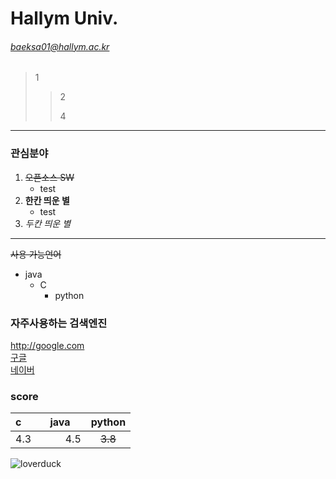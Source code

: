 # Hallym Univ.
###### baeksa01@hallym.ac.kr
> 1
>   
>> 2
>>        
>>4
****
### 관심분야
1. ~~오픈소스 SW~~  
    * test
2. **한칸 띄운 별**
    * test
3. *두칸 띄운 별*
*  *  * 
~~사용 가능언어~~
* java
  + C
    - python
### 자주사용하는 검색엔진
http://google.com   
[구글][googlelink]    
[네이버][naverlink]   
    
[naverlink]:https://www.naver.com/
[googlelink]:http://www.google.com/

### score

|c&nbsp;&nbsp;&nbsp;&nbsp;&nbsp;&nbsp;&nbsp;|java&nbsp;&nbsp;&nbsp;&nbsp;|python|
|:---|---:|:---:|
|4.3|4.5|~~3.8~~|

![loverduck](/img/loverduck.jpg)
